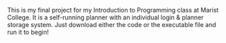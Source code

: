 This is my final project for my Introduction to Programming class at Marist College.
It is a self-running planner with an individual login & planner storage system. Just download either the code or the executable file and run it to begin!
